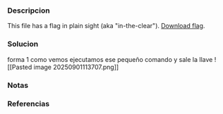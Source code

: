 ### Descripcion 
This file has a flag in plain sight (aka "in-the-clear"). [Download flag](https://mercury.picoctf.net/static/217686fc11d733b80be62dcfcfca6c75/flag).

### Solucion
forma 1
como vemos ejecutamos ese pequeño comando y sale la llave
![[Pasted image 20250901113707.png]]
### Notas
### Referencias
